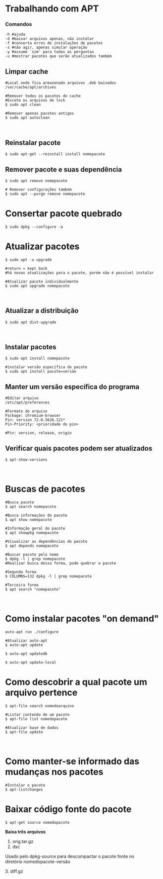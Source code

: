 # Trabalhando com APT

### Comandos
```
-h #ajuda 
-d #baixar arquivos apenas, não instalar 
-f #conserta erros de instalações de pacotes 
-s #não agir, apenas simular operação 
-y #assume `sim' para todas as perguntas 
-u #mostrar pacotes que serão atualizados também
``` 

## Limpar cache
```
#Local onde fica armazenado arquivos .deb baixados
/var/cache/apt/archives

#Remover todos os pacotes do cache
#Exceto os arquivos de lock
$ sudo apt clean

#Remover apenas pacotes antigos
$ sudo apt autoclean
```
&nbsp;

## Reinstalar pacote
```
$ sudo apt-get --reinstall install nomepacote
```

## Remover pacote e suas dependência
```
$ sudo apt remove nomepacote 

# Remover configurações também
$ sudo apt --purge remove nomepacote
```
# Consertar pacote quebrado
`$ sudo dpkg --configure -a`

# Atualizar pacotes
```
$ sudo apt -u upgrade  

#return = kept back
#há novas atualizações para o pacote, porém não é possível instalar

#Atualizar pacote individualmente
$ sudo apt upgrade nomepacote
```
&nbsp;

## Atualizar a distribuição
```
$ sudo apt dist-upgrade
```
&nbsp;

## Instalar pacotes
```
$ sudo apt install nomepacote

#instalar versão específica do pacote
$ sudo apt install pacote=versāo
```

## Manter um versão específica do programa 
````
#Editar arquivo
/etc/apt/preferences

#Formato do arquivo
Package: chromium-browser 
Pin: version 72.0.3626.121*
Pin-Priority: <prioridade do pin>

#Pin: version, release, origin
````

## Verificar quais pacotes podem ser atualizados
```
$ apt-show-versions 
```
&nbsp;

# Buscas de pacotes
```
#Busca pacote
$ apt search nomepacote

#Busca informações do pacote
$ apt show nomepacote

#Informação geral do pacote
$ apt showpkg nomepacote

#Visualizar as dependências do pacote
$ apt depends nomepacote

#Buscar pacote pelo nome
$ dpkg -l | grep nomepacote
#Realizar busca dessa forma, pode quebrar o pacote

#Segunda forma
$ COLUMNS=132 dpkg -l | grep nomepacote

#Terceira forma
$ apt search "nomepacote"
```
&nbsp;

# Como instalar pacotes "on demand"
```
auto-apt run ./configure

#Atualizar auto-apt
$ auto-apt update

$ auto-apt updatedb

$ auto-apt update-local
```

# Como descobrir a qual pacote um arquivo pertence

```
$ apt-file search nomedoarquivo

#Listar conteúdo de um pacote 
$ apt-file list nomedopacote

#Atualizar base de dados
$ apt-file update
```
&nbsp;

# Como manter-se informado das mudanças nos pacotes

```
#Instalar o pacote
$ apt-listchanges
```
# Baixar código fonte do pacote
```
$ apt-get source nomedopacote
```
**Baixa três arquivos**

1. orig.tar.gz
2. dsc 
<p>Usado pelo dpkg-source para descompactar o pacote fonte no diretório nomedopacote-versão</p>
3. diff.gz







